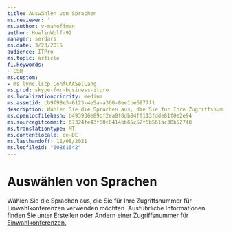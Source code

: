 ```yaml
---
title: Auswählen von Sprachen
ms.reviewer: ''
ms.author: v-mahoffman
author: HowlinWolf-92
manager: serdars
ms.date: 3/23/2015
audience: ITPro
ms.topic: article
f1.keywords:
- CSH
ms.custom:
- ms.lync.lscp.ConfCAASelLang
ms.prod: skype-for-business-itpro
ms.localizationpriority: medium
ms.assetid: cb9f98e3-6123-4e5a-a360-8ee1be6977f1
description: Wählen Sie die Sprachen aus, die Sie für Ihre Zugriffsnummer für Einwahlkonferenzen verwenden möchten. Ausführliche Informationen finden Sie unter "Erstellen oder Ändern einer Zugriffsnummer für Einwahlkonferenzen".
ms.openlocfilehash: b493936e89bf2ea8f0db84ff113fdde81f0e2e94
ms.sourcegitcommit: 67324fe43f50c8414bb65c52f5b561ac30b52748
ms.translationtype: MT
ms.contentlocale: de-DE
ms.lasthandoff: 11/08/2021
ms.locfileid: "60861542"
---
```

# <a name="select-languages"></a>Auswählen von Sprachen

Wählen Sie die Sprachen aus, die Sie für Ihre Zugriffsnummer für Einwahlkonferenzen verwenden möchten. Ausführliche Informationen finden Sie unter Erstellen oder Ändern einer Zugriffsnummer für [Einwahlkonferenzen.](/previous-versions/office/lync-server-2013/lync-server-2013-create-or-modify-a-dial-in-conferencing-access-number)